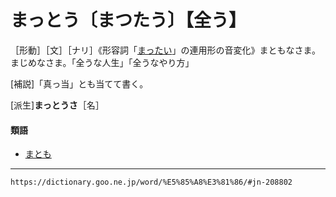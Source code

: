 # まっとう〔まつたう〕【全う】

［形動］［文］［ナリ］《形容詞「[まったい](https://dictionary.goo.ne.jp/word/%E5%85%A8%E3%81%84_%28%E3%81%BE%E3%81%A3%E3%81%9F%E3%81%84%29/#jn-208739)」の連用形の音変化》まともなさま。まじめなさま。「全うな人生」「全うなやり方」

\[補説\]「真っ当」とも当てて書く。

\[派生\]**まっとうさ**［名］

#### 類語

-   [まとも](https://dictionary.goo.ne.jp/word/%E6%AD%A3%E9%9D%A2_%28%E3%81%BE%E3%81%A8%E3%82%82%29/#jn-209100)

---
`https://dictionary.goo.ne.jp/word/%E5%85%A8%E3%81%86/#jn-208802`